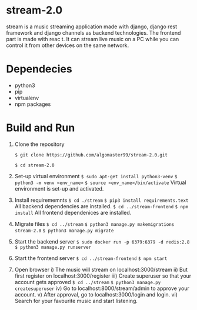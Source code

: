 # stream-2.0
stream is a music streaming application made with django, django rest framework and django channels as backend technologies. The frontend part is made with reac
t. It can stream live music on a PC while you can control it from other devices
on the same network.

# Dependecies
* python3
* pip
* virtualenv
* npm packages

# Build and Run
1. Clone the repository

    `$ git clone https://github.com/algomaster99/stream-2.0.git`
    
    `$ cd stream-2.0`
2. Set-up virtual environment
    `$ sudo apt-get install python3-venv`
    `$ python3 -m venv <env_name>`
    `$ source <env_name>/bin/activate`
    Virtual environment is set-up and activated.
3. Install requirememnts
    `$ cd ./stream`
    `$ pip3 install requirements.text`
    All backend dependencies are installed.
    `$ cd ../stream-frontend`
    `$ npm install`
    All frontend dependenices are installed.
4. Migrate files
    `$ cd ../stream`
    `$ python3 manage.py makemigrations stream-2.0`
    `$ python3 manage.py migrate`
5. Start the backend server
    `$ sudo docker run -p 6379:6379 -d redis:2.8`
    `$ python3 manage.py runserver`
6. Start the frontend server
    `$ cd ../stream-frontend`
    `$ npm start`
7. Open browser
    i) The music will stream on localhost:3000/stream
    ii) But first register on localhost:3000/register
    iii) Create superuser so that your account gets approved
        `$ cd ../stream`
        `$ python3 manage.py createsuperuser`
    iv) Go to localhost:8000/stream/admin to approve your account.
    v) After approval, go to localhost:3000/login and login.
    vi) Search for your favourite music and start listening.
